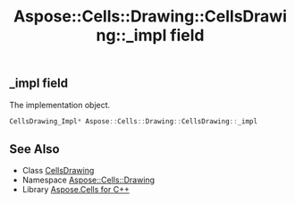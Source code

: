 ﻿---
title: Aspose::Cells::Drawing::CellsDrawing::_impl field
linktitle: _impl
second_title: Aspose.Cells for C++ API Reference
description: 'Aspose::Cells::Drawing::CellsDrawing::_impl field. The implementation object in C++.'
type: docs
weight: 600
url: /cpp/aspose.cells.drawing/cellsdrawing/_impl/
---
## _impl field


The implementation object.

```cpp
CellsDrawing_Impl* Aspose::Cells::Drawing::CellsDrawing::_impl
```

## See Also

* Class [CellsDrawing](../)
* Namespace [Aspose::Cells::Drawing](../../)
* Library [Aspose.Cells for C++](../../../)
